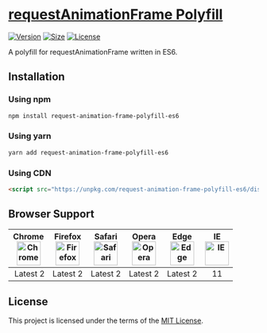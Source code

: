 # [requestAnimationFrame Polyfill](https://github.com/jackmu95/request-animation-frame-polyfill-es6/)

[![Version](https://badgen.net/npm/v/request-animation-frame-polyfill-es6)](https://www.npmjs.com/package/request-animation-frame-polyfill-es6/)
[![Size](https://badgen.net/bundlephobia/min/request-animation-frame-polyfill-es6)](https://bundlephobia.com/result?p=request-animation-frame-polyfill-es6)
[![License](https://badgen.net/npm/license/request-animation-frame-polyfill-es6)](https://github.com/jackmu95/request-animation-frame-polyfill-es6/blob/master/LICENSE)

A polyfill for requestAnimationFrame written in ES6.

## Installation

### Using npm

```bash
npm install request-animation-frame-polyfill-es6
```

### Using yarn

```bash
yarn add request-animation-frame-polyfill-es6
```

### Using CDN

```html
<script src="https://unpkg.com/request-animation-frame-polyfill-es6/dist/request-animation-frame-polyfill-es6.min.js"></script>
```

## Browser Support

| Chrome<br><img src="https://cdn.rawgit.com/alrra/browser-logos/master/src/chrome/chrome.svg" width="48" height="48" alt="Chrome"> | Firefox<br><img src="https://cdn.rawgit.com/alrra/browser-logos/master/src/firefox/firefox.svg" width="48" height="48" alt="Firefox"> | Safari<br><img src="https://cdn.rawgit.com/alrra/browser-logos/master/src/safari/safari_128x128.png" width="48" height="48" alt="Safari"> | Opera<br><img src="https://cdn.rawgit.com/alrra/browser-logos/master/src/opera/opera.svg" width="48" height="48" alt="Opera"> | Edge<br><img src="https://cdn.rawgit.com/alrra/browser-logos/master/src/edge/edge.svg" width="48" height="48" alt="Edge"> | IE<br><img src="https://cdn.rawgit.com/alrra/browser-logos/master/src/archive/internet-explorer_9-11/internet-explorer_9-11.svg" width="48" height="48" alt="IE"> |
| :-------------------------------------------------------------------------------------------------------------------------------: | :-----------------------------------------------------------------------------------------------------------------------------------: | :---------------------------------------------------------------------------------------------------------------------------------------: | :---------------------------------------------------------------------------------------------------------------------------: | :-----------------------------------------------------------------------------------------------------------------------: | :---------------------------------------------------------------------------------------------------------------------------------------------------------------: |
|                                                              Latest 2                                                             |                                                               Latest 2                                                                |                                                                 Latest 2                                                                  |                                                           Latest 2                                                            |                                                         Latest 2                                                          |                                                                                11                                                                                 |

## License

This project is licensed under the terms of the [MIT License](LICENSE).
